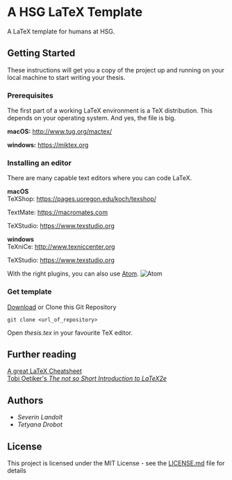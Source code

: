 # A HSG LaTeX Template

A LaTeX template for humans at HSG.

## Getting Started

These instructions will get you a copy of the project up and running on your local machine to start writing your thesis.

### Prerequisites
The first part of a working LaTeX environment is a TeX distribution. This depends on your operating system. And yes, the file is big.

**macOS:**
http://www.tug.org/mactex/

**windows:**
https://miktex.org

### Installing an editor

There are many capable text editors where you can code LaTeX.

**macOS**\
TeXShop: https://pages.uoregon.edu/koch/texshop/

TextMate: https://macromates.com

TeXStudio: https://www.texstudio.org

**windows**\
TeXniCe: http://www.texniccenter.org

TeXStudio: https://www.texstudio.org

With the right plugins, you can also use [Atom](https://atom.io).
![Atom](https://github.com/severinlandolt/hsg-latex-template/blob/master/Atom.png?raw=true)

### Get template

[Download](https://github.com/severinlandolt/hsg-latex-template/archive/master.zip) or Clone this Git Repository

```
git clone <url_of_repository>
```

Open *thesis.tex* in your favourite TeX editor.

## Further reading

[A great LaTeX Cheatsheet](https://wch.github.io/latexsheet/)\
[Tobi Oetiker's *The not so Short Introduction to LaTeX2e*](https://tobi.oetiker.ch/lshort/lshort.pdf)

## Authors

* *Severin Landolt*
* *Tetyana Drobot*

## License

This project is licensed under the MIT License - see the [LICENSE.md](https://github.com/severinlandolt/hsg-latex-template/blob/master/LICENSE) file for details
